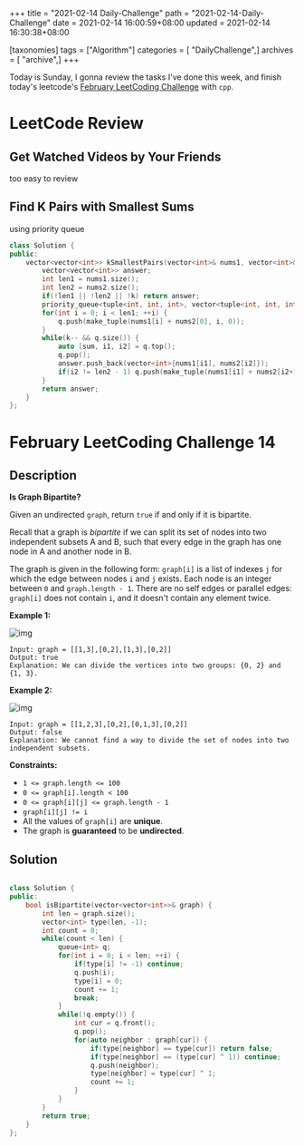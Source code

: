 +++
title = "2021-02-14 Daily-Challenge"
path = "2021-02-14-Daily-Challenge"
date = 2021-02-14 16:00:59+08:00
updated = 2021-02-14 16:30:38+08:00

[taxonomies]
tags = ["Algorithm"]
categories = [ "DailyChallenge",]
archives = [ "archive",]
+++

Today is Sunday, I gonna review the tasks I've done this week, and finish today's leetcode's [February LeetCoding Challenge](https://leetcode.com/explore/challenge/card/february-leetcoding-challenge-2021/585/week-2-february-8th-february-14th/3639/) with `cpp`.

<!-- more -->

# LeetCode Review

## Get Watched Videos by Your Friends

too easy to review

## Find K Pairs with Smallest Sums

using priority queue

``` cpp
class Solution {
public:
    vector<vector<int>> kSmallestPairs(vector<int>& nums1, vector<int>& nums2, int k) {
        vector<vector<int>> answer;
        int len1 = nums1.size();
        int len2 = nums2.size();
        if(!len1 || !len2 || !k) return answer;
        priority_queue<tuple<int, int, int>, vector<tuple<int, int, int>>, greater<tuple<int, int, int>>> q;
        for(int i = 0; i < len1; ++i) {
            q.push(make_tuple(nums1[i] + nums2[0], i, 0));
        }
        while(k-- && q.size()) {
            auto [sum, i1, i2] = q.top();
            q.pop();
            answer.push_back(vector<int>{nums1[i1], nums2[i2]});
            if(i2 != len2 - 1) q.push(make_tuple(nums1[i1] + nums2[i2+1], i1, i2+1));
        }
        return answer;
    }
};
```

# February LeetCoding Challenge 14

## Description

**Is Graph Bipartite?**

Given an undirected `graph`, return `true` if and only if it is bipartite.

Recall that a graph is *bipartite* if we can split its set of nodes into two independent subsets A and B, such that every edge in the graph has one node in A and another node in B.

The graph is given in the following form: `graph[i]` is a list of indexes `j` for which the edge between nodes `i` and `j` exists. Each node is an integer between `0` and `graph.length - 1`. There are no self edges or parallel edges: `graph[i]` does not contain `i`, and it doesn't contain any element twice.

 

**Example 1:**

![img](https://assets.leetcode.com/uploads/2020/10/21/bi1.jpg)

```
Input: graph = [[1,3],[0,2],[1,3],[0,2]]
Output: true
Explanation: We can divide the vertices into two groups: {0, 2} and {1, 3}.
```

**Example 2:**

![img](https://assets.leetcode.com/uploads/2020/10/21/bi2.jpg)

```
Input: graph = [[1,2,3],[0,2],[0,1,3],[0,2]]
Output: false
Explanation: We cannot find a way to divide the set of nodes into two independent subsets.
```

 

**Constraints:**

- `1 <= graph.length <= 100`
- `0 <= graph[i].length < 100`
- `0 <= graph[i][j] <= graph.length - 1`
- `graph[i][j] != i`
- All the values of `graph[i]` are **unique**.
- The graph is **guaranteed** to be **undirected**. 

## Solution

``` cpp

class Solution {
public:
    bool isBipartite(vector<vector<int>>& graph) {
        int len = graph.size();
        vector<int> type(len, -1);
        int count = 0;
        while(count < len) {
            queue<int> q;
            for(int i = 0; i < len; ++i) {
                if(type[i] != -1) continue;
                q.push(i);
                type[i] = 0;
                count += 1;
                break;
            }
            while(!q.empty()) {
                int cur = q.front();
                q.pop();
                for(auto neighbor : graph[cur]) {
                    if(type[neighbor] == type[cur]) return false;
                    if(type[neighbor] == (type[cur] ^ 1)) continue;
                    q.push(neighbor);
                    type[neighbor] = type[cur] ^ 1;
                    count += 1;
                }
            }
        }
        return true;
    }
};
```
